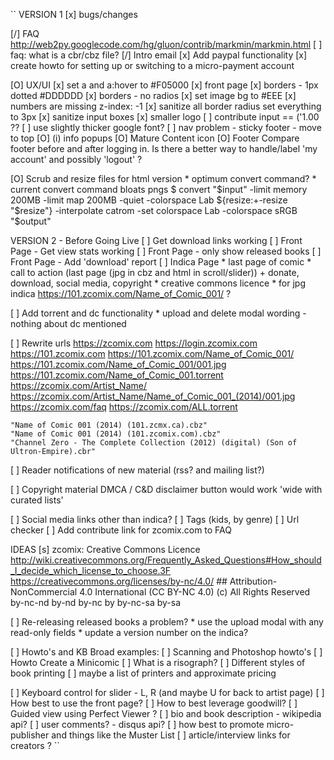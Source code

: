 ``
VERSION 1
[x] bugs/changes

[/] FAQ
    http://web2py.googlecode.com/hg/gluon/contrib/markmin/markmin.html
    [ ] faq: what is a cbr/cbz file?
[/] Intro email
[x] Add paypal functionality
    [x] create howto for setting up or switching to a micro-payment account

[O] UX/UI
    [x] set a and a:hover to #F05000
    [x] front page
        [x] borders - 1px dotted #DDDDDD
        [x] borders - no radios
        [x] set image bg to #EEE
            [x] numbers are missing
                z-index: -1
    [x] sanitize all border radius
        set everything to 3px
    [x] sanitize input boxes
    [x] smaller logo
    [ ] contribute input == ('1.00 ??
    [ ] use slightly thicker google font?
    [ ] nav problem
        - sticky footer
        - move to top
    [O] (i) info popups
    [O] Mature Content icon
    [O] Footer
        Compare footer before and after logging in.
        Is there a better way to handle/label 'my account' and possibly 'logout' ?




[O] Scrub and resize files for html version
    * optimum convert command?
    * current convert command bloats pngs
    $ convert "$input" -limit memory 200MB -limit map 200MB -quiet -colorspace Lab ${resize:+-resize "$resize"} -interpolate catrom -set colorspace Lab -colorspace sRGB "$output"

VERSION 2 - Before Going Live
[ ] Get download links working
[ ] Front Page - Get view stats working
[ ] Front Page - only show released books
[ ] Front Page - Add 'download' report
[ ] Indica Page
    * last page of comic
    * call to action (last page (jpg in cbz and html in scroll/slider))
        + donate, download, social media, copyright
    * creative commons licence
    * for jpg indica https://101.zcomix.com/Name_of_Comic_001/  ?

[ ] Add torrent and dc functionality
    * upload and delete modal wording - nothing about dc mentioned

[ ] Rewrite urls
    https://zcomix.com
    https://login.zcomix.com
    https://101.zcomix.com
    https://101.zcomix.com/Name_of_Comic_001/
    https://101.zcomix.com/Name_of_Comic_001/001.jpg
    https://101.zcomix.com/Name_of_Comic_001.torrent
    https://zcomix.com/Artist_Name/
    https://zcomix.com/Artist_Name/Name_of_Comic_001_(2014)/001.jpg
    https://zcomix.com/faq
    https://zcomix.com/ALL.torrent

    "Name of Comic 001 (2014) (101.zcmx.ca).cbz"
    "Name of Comic 001 (2014) (101.zcomix.com).cbz"
    "Channel Zero - The Complete Collection (2012) (digital) (Son of Ultron-Empire).cbr"

[ ] Reader notifications of new material (rss? and mailing list?)

[ ] Copyright material
    DMCA / C&D disclaimer button would work
    'wide with curated lists'

[ ] Social media links other than indica?
[ ] Tags (kids, by genre)
[ ] Url checker
[ ] Add contribute link for zcomix.com to FAQ

IDEAS
[s] zcomix: Creative Commons Licence
    http://wiki.creativecommons.org/Frequently_Asked_Questions#How_should_I_decide_which_license_to_choose.3F
    https://creativecommons.org/licenses/by-nc/4.0/     ## Attribution-NonCommercial 4.0 International (CC BY-NC 4.0)
    (c) All Rights Reserved
    by-nc-nd
    by-nd
    by-nc
    by
    by-nc-sa
    by-sa

[ ] Re-releasing released books a problem?
    * use the upload modal with any read-only fields
    * update a version number on the indica?

[ ] Howto's and KB
    Broad examples:
    [ ] Scanning and Photoshop howto's
    [ ] Howto Create a Minicomic
    [ ] What is a risograph?
    [ ] Different styles of book printing
        [ ] maybe a list of printers and approximate pricing

[ ] Keyboard control for slider - L, R (and maybe U for back to artist page)
[ ] How best to use the front page?
[ ] How to best leverage goodwill?
[ ] Guided view using Perfect Viewer ?
[ ] bio and book description - wikipedia api?
[ ] user comments? - disqus api?
[ ] how best to promote micro-publisher and things like the Muster List
[ ] article/interview links for creators ?
``
